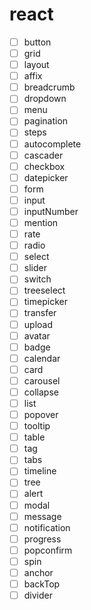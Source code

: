 # react

- [ ] button
- [ ] grid
- [ ] layout
- [ ] affix
- [ ] breadcrumb
- [ ] dropdown
- [ ] menu
- [ ] pagination
- [ ] steps
- [ ] autocomplete
- [ ] cascader
- [ ] checkbox
- [ ] datepicker
- [ ] form
- [ ] input
- [ ] inputNumber
- [ ] mention
- [ ] rate
- [ ] radio
- [ ] select
- [ ] slider
- [ ] switch
- [ ] treeselect
- [ ] timepicker
- [ ] transfer
- [ ] upload
- [ ] avatar
- [ ] badge
- [ ] calendar
- [ ] card
- [ ] carousel
- [ ] collapse
- [ ] list
- [ ] popover
- [ ] tooltip
- [ ] table
- [ ] tag
- [ ] tabs
- [ ] timeline
- [ ] tree
- [ ] alert
- [ ] modal
- [ ] message
- [ ] notification
- [ ] progress
- [ ] popconfirm
- [ ] spin
- [ ] anchor
- [ ] backTop
- [ ] divider
